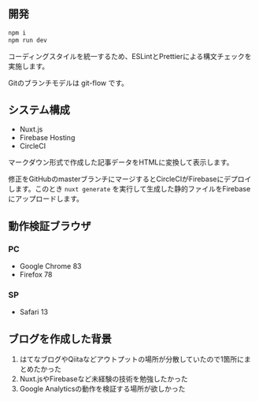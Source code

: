 ## 開発

```sh
npm i
npm run dev
```

コーディングスタイルを統一するため、ESLintとPrettierによる構文チェックを実施します。

Gitのブランチモデルは git-flow です。

## システム構成

- Nuxt.js
- Firebase Hosting
- CircleCI

マークダウン形式で作成した記事データをHTMLに変換して表示します。

修正をGitHubのmasterブランチにマージするとCircleCIがFirebaseにデプロイします。このとき `nuxt generate` を実行して生成した静的ファイルをFirebaseにアップロードします。

## 動作検証ブラウザ

### PC

- Google Chrome 83
- Firefox 78

### SP

- Safari 13

## ブログを作成した背景

1. はてなブログやQiitaなどアウトプットの場所が分散していたので1箇所にまとめたかった
1. Nuxt.jsやFirebaseなど未経験の技術を勉強したかった
1. Google Analyticsの動作を検証する場所が欲しかった
